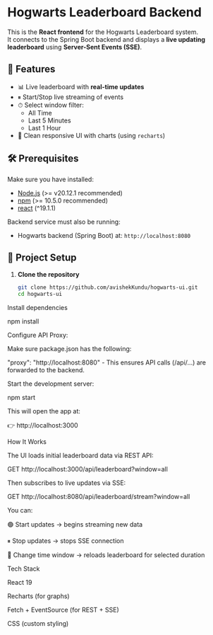 # Hogwarts Leaderboard Backend

This is the **React frontend** for the Hogwarts Leaderboard system.  
It connects to the Spring Boot backend and displays a **live updating leaderboard** using **Server-Sent Events (SSE)**.

## 🚀 Features
- 📊 Live leaderboard with **real-time updates**
- ⏸ Start/Stop live streaming of events
- ⏱ Select window filter:
    - All Time
    - Last 5 Minutes
    - Last 1 Hour
- 🎨 Clean responsive UI with charts (using `recharts`)

## 🛠️ Prerequisites
Make sure you have installed:
- [Node.js](https://nodejs.org/) (>= v20.12.1 recommended)
- [npm](https://www.npmjs.com/) (>= 10.5.0 recommended)
- [react](https://react.dev/learn/installation) (^19.1.1)

Backend service must also be running:
- Hogwarts backend (Spring Boot) at: `http://localhost:8080`

## 📂 Project Setup

1. **Clone the repository**
   ```bash
   git clone https://github.com/avishekKundu/hogwarts-ui.git
   cd hogwarts-ui

Install dependencies

npm install

Configure API Proxy:

Make sure package.json has the following:

"proxy": "http://localhost:8080" - This ensures API calls (/api/...) are forwarded to the backend.

Start the development server:

npm start

This will open the app at:

👉 http://localhost:3000

How It Works

The UI loads initial leaderboard data via REST API:

GET http://localhost:3000/api/leaderboard?window=all

Then subscribes to live updates via SSE:

GET http://localhost:8080/api/leaderboard/stream?window=all

You can:

🟢 Start updates → begins streaming new data

⏸ Stop updates → stops SSE connection

🔄 Change time window → reloads leaderboard for selected duration

Tech Stack

React 19

Recharts (for graphs)

Fetch + EventSource (for REST + SSE)

CSS (custom styling)